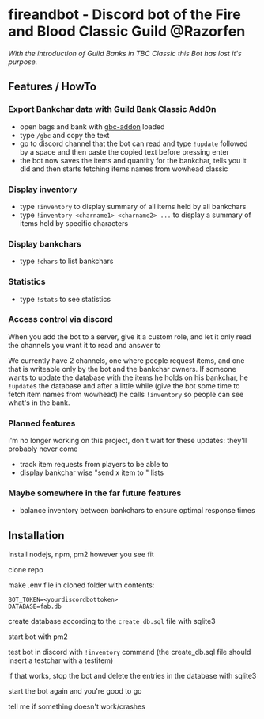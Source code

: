 # fireandbot - Discord bot of the Fire and Blood Classic Guild @Razorfen

*With the introduction of Guild Banks in TBC Classic this Bot has lost it's purpose.*

## Features / HowTo

### Export Bankchar data with Guild Bank Classic AddOn

* open bags and bank with [gbc-addon](https://www.wowinterface.com/downloads/info25187-ClassicGuildBank.html) loaded
* type ```/gbc``` and copy the text
* go to discord channel that the bot can read and type ```!update``` followed by a space and then paste the copied text before pressing enter
* the bot now saves the items and quantity for the bankchar, tells you it did and then starts fetching items names from wowhead classic

### Display inventory

* type ```!inventory``` to display summary of all items held by all bankchars
* type ```!inventory <charname1> <charname2> ...``` to display a summary of items held by specific characters

### Display bankchars

* type ```!chars``` to list bankchars

### Statistics

* type ```!stats``` to see statistics

### Access control via discord

When you add the bot to a server, give it a custom role, and let it only read the channels you want it to read and answer to

We currently have 2 channels, one where people request items, and one that is writeable only by the bot and the 
bankchar owners. If someone wants to update the database with the items he holds on his bankchar, he ```!update```s the
database and after a little while (give the bot some time to fetch item names from wowhead) he calls ```!inventory``` so people can see what's in the bank.

### Planned features

i'm no longer working on this project, don't wait for these updates: they'll probably never come

* track item requests from players to be able to
* display bankchar wise "send x item to <player>" lists

### Maybe somewhere in the far future features

* balance inventory between bankchars to ensure optimal response times

## Installation

Install nodejs, npm, pm2 however you see fit

clone repo

make .env file in cloned folder with contents:

```
BOT_TOKEN=<yourdiscordbottoken>
DATABASE=fab.db
```

create database according to the ```create_db.sql``` file with sqlite3

start bot with pm2

test bot in discord with ```!inventory``` command (the create_db.sql file should insert a testchar with a testitem)

if that works, stop the bot and delete the entries in the database with sqlite3

start the bot again and you're good to go

tell me if something doesn't work/crashes
